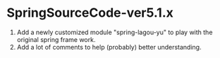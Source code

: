 # SpringSourceCode-ver5.1.x
1. Add a newly customized module "spring-lagou-yu" to play with the original spring frame work.
2. Add a lot of comments to help (probably) better understanding.
